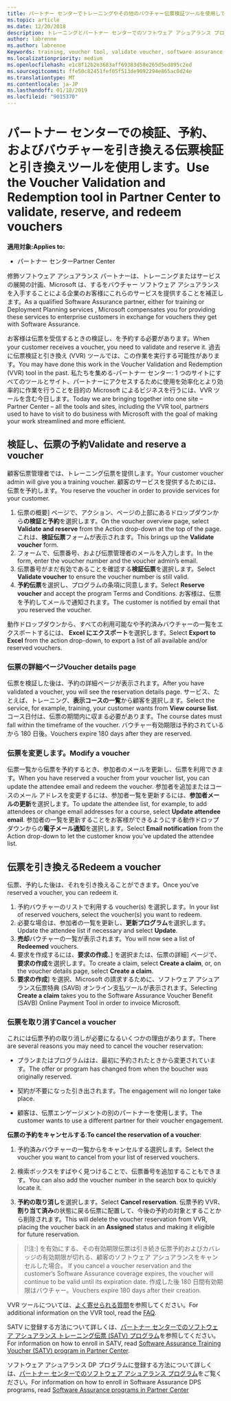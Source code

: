 ```yaml
---
title: パートナー センターでトレーニングやその他のバウチャー伝票検証ツールを使用して |パートナー センター
ms.topic: article
ms.date: 12/20/2018
description: トレーニングとパートナー センターでのソフトウェア アシュアランス プログラム バウチャーを要求できるようになりました
author: labrenne
ms.author: labrenne
Keywords: training, voucher tool, validate voucher, software assurance claims, DPS, SATV
ms.localizationpriority: medium
ms.openlocfilehash: e1c8f12b2e3683aff69383d58e265d5ed895c2ed
ms.sourcegitcommit: ffe50c82451fef05f513de9092294e865ac0d24e
ms.translationtype: MT
ms.contentlocale: ja-JP
ms.lasthandoff: 01/18/2019
ms.locfileid: "9015370"
---
```

# <a name="use-the-voucher-validation-and-redemption-tool-in-partner-center-to-validate-reserve-and-redeem-vouchers"></a><span data-ttu-id="66b3c-103">パートナー センターでの検証、予約、およびバウチャーを引き換える伝票検証と引き換えツールを使用します。</span><span class="sxs-lookup"><span data-stu-id="66b3c-103">Use the Voucher Validation and Redemption tool in Partner Center to validate, reserve, and redeem vouchers</span></span> 

**<span data-ttu-id="66b3c-104">適用対象:</span><span class="sxs-lookup"><span data-stu-id="66b3c-104">Applies to:</span></span>**

- <span data-ttu-id="66b3c-105">パートナー センター</span><span class="sxs-lookup"><span data-stu-id="66b3c-105">Partner Center</span></span>

<span data-ttu-id="66b3c-106">修飾ソフトウェア アシュアランス パートナーは、トレーニングまたはサービスの展開の計画、Microsoft は、するをバウチャー ソフトウェア アシュアランスを入手することによる企業のお客様にこれらのサービスを提供することを補正します。</span><span class="sxs-lookup"><span data-stu-id="66b3c-106">As a qualified Software Assurance partner, either for training or Deployment Planning services , Microsoft compensates you for providing these services to enterprise customers in exchange for vouchers they get with Software Assurance.</span></span>

<span data-ttu-id="66b3c-107">お客様は伝票を受信するときの検証し、を予約する必要があります。</span><span class="sxs-lookup"><span data-stu-id="66b3c-107">When your customer receives a voucher, you need to validate and reserve it.</span></span> <span data-ttu-id="66b3c-108">過去に伝票検証と引き換え (VVR) ツールでは、この作業を実行する可能性があります。</span><span class="sxs-lookup"><span data-stu-id="66b3c-108">You may have done this work in the Voucher Validation and Redemption (VVR) tool in the past.</span></span> <span data-ttu-id="66b3c-109">私たちを集める-パートナー センター: 1 つのサイトにすべてのツールとサイト、パートナーにアクセスするために使用を効率化とより効率的に作業を行うことを目的の Microsoft によるビジネスを行うには、VVR ツールを含む今日します。</span><span class="sxs-lookup"><span data-stu-id="66b3c-109">Today we are bringing together into one site – Partner Center – all the tools and sites, including the VVR tool, partners used to have to visit to do business with Microsoft with the goal of making your work streamlined and more efficient.</span></span>

## <a name="validate-and-reserve-a-voucher"></a><span data-ttu-id="66b3c-110">検証し、伝票の予約</span><span class="sxs-lookup"><span data-stu-id="66b3c-110">Validate and reserve a voucher</span></span>

<span data-ttu-id="66b3c-111">顧客伝票管理者では、トレーニング伝票を提供します。</span><span class="sxs-lookup"><span data-stu-id="66b3c-111">Your customer voucher admin will give you a training voucher.</span></span> <span data-ttu-id="66b3c-112">顧客のサービスを提供するためには、伝票を予約します。</span><span class="sxs-lookup"><span data-stu-id="66b3c-112">You reserve the voucher in order to provide services for your customer.</span></span>

1. <span data-ttu-id="66b3c-113">伝票の概要] ページで、アクション、ページの上部にあるドロップダウンから**の検証と予約**を選択します。</span><span class="sxs-lookup"><span data-stu-id="66b3c-113">On the voucher overview page, select **Validate and reserve** from the Action drop-down at the top of the page.</span></span> <span data-ttu-id="66b3c-114">これは、**検証伝票**フォームが表示されます。</span><span class="sxs-lookup"><span data-stu-id="66b3c-114">This brings up the **Validate voucher** form.</span></span>
2. <span data-ttu-id="66b3c-115">フォームで、伝票番号、および伝票管理者のメールを入力します。</span><span class="sxs-lookup"><span data-stu-id="66b3c-115">In the form, enter the voucher number and the voucher admin’s email.</span></span>
3. <span data-ttu-id="66b3c-116">伝票番号がまだ有効であることを確認する**検証伝票**を選択します。</span><span class="sxs-lookup"><span data-stu-id="66b3c-116">Select **Validate voucher** to ensure the voucher number is still valid.</span></span>
4. <span data-ttu-id="66b3c-117">**予約伝票**を選択し、プログラムの条項に同意します。</span><span class="sxs-lookup"><span data-stu-id="66b3c-117">Select **Reserve voucher** and accept the program Terms and Conditions.</span></span> <span data-ttu-id="66b3c-118">お客様は、伝票を予約してメールで通知されます。</span><span class="sxs-lookup"><span data-stu-id="66b3c-118">The customer is notified by email that you reserved the voucher.</span></span>

<span data-ttu-id="66b3c-119">動作ドロップダウンから、すべての利用可能なや予約済みバウチャーの一覧をエクスポートするには、 **Excel にエクスポート**を選択します。</span><span class="sxs-lookup"><span data-stu-id="66b3c-119">Select **Export to Excel** from the action drop-down, to export a list of all available and/or reserved vouchers.</span></span>

### <a name="voucher-details-page"></a><span data-ttu-id="66b3c-120">伝票の詳細ページ</span><span class="sxs-lookup"><span data-stu-id="66b3c-120">Voucher details page</span></span>

<span data-ttu-id="66b3c-121">伝票を検証した後は、予約の詳細ページが表示されます。</span><span class="sxs-lookup"><span data-stu-id="66b3c-121">After you have validated a voucher, you will see the reservation details page.</span></span> <span data-ttu-id="66b3c-122">サービス、たとえば、トレーニング、**表示コースの一覧**から顧客を選択します。</span><span class="sxs-lookup"><span data-stu-id="66b3c-122">Select the service, for example, training, your customer wants from **View course list**.</span></span>
<span data-ttu-id="66b3c-123">コース日付は、伝票の期間内に収まる必要があります。</span><span class="sxs-lookup"><span data-stu-id="66b3c-123">The course dates must fall within the timeframe of the voucher.</span></span> <span data-ttu-id="66b3c-124">バウチャー有効期限は予約されているから 180 日後。</span><span class="sxs-lookup"><span data-stu-id="66b3c-124">Vouchers expire 180 days after they are reserved.</span></span>

### <a name="modify-a-voucher"></a><span data-ttu-id="66b3c-125">伝票を変更します。</span><span class="sxs-lookup"><span data-stu-id="66b3c-125">Modify a voucher</span></span>

<span data-ttu-id="66b3c-126">伝票一覧から伝票を予約するとき、参加者のメールを更新し、伝票を利用できます。</span><span class="sxs-lookup"><span data-stu-id="66b3c-126">When you have reserved a voucher from your voucher list, you can update the attendee email and redeem the voucher.</span></span> <span data-ttu-id="66b3c-127">参加者を追加またはコースのメール アドレスを変更するには、参加者一覧を更新するには、**参加者メールの更新**を選択します。</span><span class="sxs-lookup"><span data-stu-id="66b3c-127">To update the attendee list, for example, to add attendees or change email addresses for a course, select **Update attendee email**.</span></span> <span data-ttu-id="66b3c-128">参加者の一覧を更新することをお客様ができるようにする動作ドロップダウンからの**電子メール通知**を選択します。</span><span class="sxs-lookup"><span data-stu-id="66b3c-128">Select **Email notification** from the Action drop-down to let the customer know you’ve updated the attendee list.</span></span>

## <a name="redeem-a-voucher"></a><span data-ttu-id="66b3c-129">伝票を引き換える</span><span class="sxs-lookup"><span data-stu-id="66b3c-129">Redeem a voucher</span></span>

<span data-ttu-id="66b3c-130">伝票、予約した後は、それを引き換えることができます。</span><span class="sxs-lookup"><span data-stu-id="66b3c-130">Once you've reserved a voucher, you can redeem it.</span></span> 
1. <span data-ttu-id="66b3c-131">予約バウチャーのリストで利用する voucher(s) を選択します。</span><span class="sxs-lookup"><span data-stu-id="66b3c-131">In your list of reserved vouchers, select the voucher(s) you want to redeem.</span></span> 
2. <span data-ttu-id="66b3c-132">必要な場合は、参加者の一覧を更新し、**更新プログラム**を選択します。</span><span class="sxs-lookup"><span data-stu-id="66b3c-132">Update the attendee list if necessary and select **Update**.</span></span>
3. <span data-ttu-id="66b3c-133">**売却**バウチャーの一覧が表示されます。</span><span class="sxs-lookup"><span data-stu-id="66b3c-133">You will now see a list of **Redeemed** vouchers.</span></span>
4. <span data-ttu-id="66b3c-134">要求を作成するには、**要求の作成**、] を選択または、伝票の詳細] ページで、**要求の作成**を選択します。</span><span class="sxs-lookup"><span data-stu-id="66b3c-134">To create a claim, select **Create a claim**, or, on the voucher details page, select **Create a claim**.</span></span>
5. <span data-ttu-id="66b3c-135">**要求の作成**] を選択、Microsoft の請求するために、ソフトウェア アシュアランス伝票特典 (SAVB) オンライン支払ツールが表示されます。</span><span class="sxs-lookup"><span data-stu-id="66b3c-135">Selecting **Create a claim** takes you to the Software Assurance Voucher Benefit (SAVB) Online Payment Tool in order to invoice Microsoft.</span></span>


### <a name="cancel-a-voucher"></a><span data-ttu-id="66b3c-136">伝票を取り消す</span><span class="sxs-lookup"><span data-stu-id="66b3c-136">Cancel a voucher</span></span>

<span data-ttu-id="66b3c-137">これには伝票予約の取り消しが必要になるいくつかの理由があります。</span><span class="sxs-lookup"><span data-stu-id="66b3c-137">There are several reasons you may need to cancel the voucher reservation:</span></span>

- <span data-ttu-id="66b3c-138">プランまたはプログラムはは、最初に予約されたときから変更されています。</span><span class="sxs-lookup"><span data-stu-id="66b3c-138">The offer or program has changed from when the boucher was originally reserved.</span></span>

- <span data-ttu-id="66b3c-139">契約が不要になった引き出されます。</span><span class="sxs-lookup"><span data-stu-id="66b3c-139">The engagement will no longer take place.</span></span>

- <span data-ttu-id="66b3c-140">顧客は、伝票エンゲージメントの別のパートナーを使用します。</span><span class="sxs-lookup"><span data-stu-id="66b3c-140">The customer wants to use a different partner for their voucher engagement.</span></span>

<span data-ttu-id="66b3c-141">**伝票の予約をキャンセルする**:</span><span class="sxs-lookup"><span data-stu-id="66b3c-141">**To cancel the reservation of a voucher**:</span></span>

1. <span data-ttu-id="66b3c-142">予約済みバウチャーの一覧からをキャンセルする選択します。</span><span class="sxs-lookup"><span data-stu-id="66b3c-142">Select the voucher you want to cancel from your list of reserved vouchers.</span></span>

2. <span data-ttu-id="66b3c-143">検索ボックスをすばやく見つけることで、伝票番号を追加することもできます。</span><span class="sxs-lookup"><span data-stu-id="66b3c-143">You can also add the voucher number in the search box to quickly locate it.</span></span> 

3. <span data-ttu-id="66b3c-144">**予約の取り消し**を選択します。</span><span class="sxs-lookup"><span data-stu-id="66b3c-144">Select **Cancel reservation**.</span></span> <span data-ttu-id="66b3c-145">伝票予約 VVR、**割り当て済み**の状態に戻る伝票に配置して、今後の予約の対象とすることから削除されます。</span><span class="sxs-lookup"><span data-stu-id="66b3c-145">This will delete the voucher reservation from VVR, placing the voucher back in an **Assigned** status and making it eligible for future reservation.</span></span>

>[!注:]<span data-ttu-id="66b3c-146"> を有効にする、その有効期限伝票は引き続き伝票予約およびカバレッジの有効期限が切れる、顧客のソフトウェア アシュアランスをキャンセルした場合。</span><span class="sxs-lookup"><span data-stu-id="66b3c-146"> If you cancel a voucher reservation and the customer’s Software Assurance coverage expires, the voucher will continue to be valid until its expiration date.</span></span> <span data-ttu-id="66b3c-147">作成した後 180 日間有効期限はバウチャー。</span><span class="sxs-lookup"><span data-stu-id="66b3c-147">Vouchers expire 180 days after their creation.</span></span>

<span data-ttu-id="66b3c-148">VVR ツールについては、[よく寄せられる質問](vvr-faq.md)を参照してください。</span><span class="sxs-lookup"><span data-stu-id="66b3c-148">For additional information on the VVR tool, read the [FAQ](vvr-faq.md).</span></span>

<span data-ttu-id="66b3c-149">SATV に登録する方法について詳しくは、[パートナー センターでのソフトウェア アシュアランス トレーニング伝票 (SATV) プログラム](software-assurance-satv.md)を参照してください。</span><span class="sxs-lookup"><span data-stu-id="66b3c-149">For information on how to enroll in SATV, read [Software Assurance Training Voucher (SATV) program in Partner Center](software-assurance-satv.md).</span></span>

<span data-ttu-id="66b3c-150">ソフトウェア アシュアランス DP プログラムに登録する方法について詳しくは、[パートナー センターでのソフトウェア アシュアランス プログラム](software-assurance-dps.md)をご覧ください。</span><span class="sxs-lookup"><span data-stu-id="66b3c-150">For information on how to enroll in Software Assurance DPS programs, read [Software Assurance programs in Partner Center](software-assurance-dps.md)</span></span>

